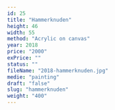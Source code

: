 ```yaml
---
id: 25
title: "Hammerknuden"
height: 46
width: 55
method: "Acrylic on canvas"
year: 2018
price: "2000"
exPrice: ""
status: ""
fileName: "2018-hammerknuden.jpg"
medie: "painting"
draft: "false"
slug: "hammerknuden"
weight: "400"
---
```

